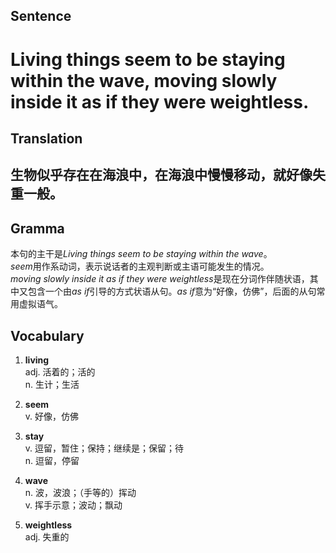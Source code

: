 ## Sentence

<h1>Living things seem to be staying within the wave, moving slowly inside it as if they were weightless.</h1>

## Translation

<h2>生物似乎存在在海浪中，在海浪中慢慢移动，就好像失重一般。</h2>

## Gramma     

本句的主干是*Living things seem to be staying within the wave*。     
*seem*用作系动词，表示说话者的主观判断或主语可能发生的情况。      
*moving slowly inside it as if they were weightless*是现在分词作伴随状语，其中又包含一个由*as if*引导的方式状语从句。*as if*意为“好像，仿佛”，后面的从句常用虚拟语气。    

## Vocabulary   

1. **living**     
adj. 活着的；活的     
n. 生计；生活      

2. **seem**     
v. 好像，仿佛      

3. **stay**       
v. 逗留，暂住；保持；继续是；保留；待     
n. 逗留，停留       

4. **wave**      
n. 波，波浪；（手等的）挥动      
v. 挥手示意；波动；飘动      

5. **weightless**        
adj. 失重的       

